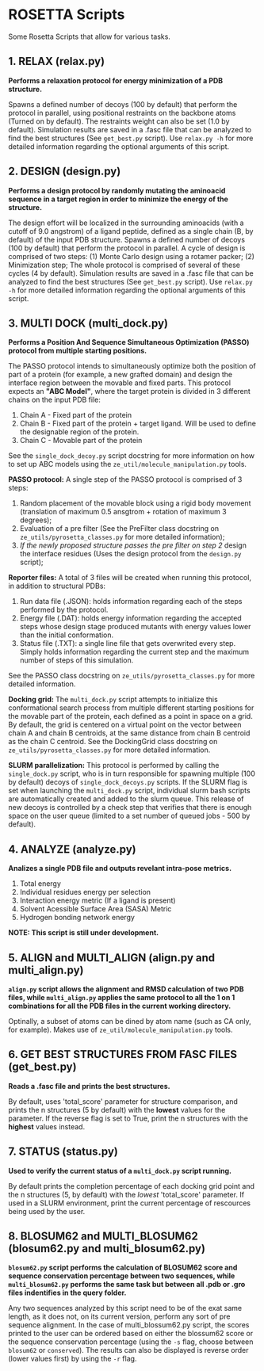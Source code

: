 # ROSETTA Scripts
Some Rosetta Scripts that allow for various tasks.

## 1. RELAX (relax.py)
**Performs a relaxation protocol for energy minimization of a PDB structure.** 

Spawns a defined number of decoys (100 by default)
that perform the protocol in parallel, using positional restraints on the backbone atoms (Turned on by default).
The restraints weight can also be set (1.0 by default).
Simulation results are saved in a .fasc file that can be analyzed to find the best structures (See `get_best.py` script).
Use `relax.py -h` for more detailed information regarding the optional arguments of this script.

## 2. DESIGN (design.py)
**Performs a design protocol by randomly mutating the aminoacid sequence in a target region in order to minimize the energy
of the structure.**

The design effort will be localized in the surrounding aminoacids (with a cutoff of 9.0 angstrom) of a ligand peptide,
defined as a single chain (B, by default) of the input PDB structure. Spawns a defined number of decoys (100 by default) that
perform the protocol in parallel. A cycle of design is comprised of two steps: (1) Monte Carlo design using a rotamer packer;
(2) Minimization step; The whole protocol is comprised of several of these cycles (4 by default).
Simulation results are saved in a .fasc file that can be analyzed to find the best structures (See `get_best.py` script).
Use `relax.py -h` for more detailed information regarding the optional arguments of this script.

## 3. MULTI DOCK (multi_dock.py)
**Performs a Position And Sequence Simultaneous Optimization (PASSO) protocol from multiple starting positions.**

The PASSO protocol intends to simultaneously optimize both the position of part of a protein
(for example, a new grafted domain) and design the interface region between the movable and fixed parts.
This protocol expects an **"ABC Model"**, where the target protein is divided in 3 different chains on the input PDB file:

1. Chain A - Fixed part of the protein
2. Chain B - Fixed part of the protein + target ligand. Will be used to define the designable region of the protein.
3. Chain C - Movable part of the protein

See the `single_dock_decoy.py` script docstring for more information on how to set up ABC models using the
`ze_util/molecule_manipulation.py` tools.

**PASSO protocol:** A single step of the PASSO protocol is comprised of 3 steps:

1. Random placement of the movable block using a rigid body movement
(translation of maximum 0.5 ansgtrom + rotation of maximum 3 degrees);
2. Evaluation of a pre filter (See the PreFilter class docstring on `ze_utils/pyrosetta_classes.py`
for more detailed information);
3. *If the newly proposed structure passes the pre filter on step 2* design the interface residues
(Uses the design protocol from the `design.py` script);

**Reporter files:** A total of 3 files will be created when running this protocol, in addition to structural PDBs:

1. Run data file (.JSON): holds information regarding each of the steps performed by the protocol.
2. Energy file (.DAT): holds energy information regarding the accepted steps whose design stage produced mutants
with energy values lower than the initial conformation.
3. Status file (.TXT): a single line file that gets overwrited every step.
Simply holds information regarding the current step and the maximum number of steps of this simulation.

See the PASSO class docstring on `ze_utils/pyrosetta_classes.py` for more detailed information.

**Docking grid:** The `multi_dock.py` script attempts to initialize this conformational search process from multiple
different starting positions for the movable part of the protein, each defined as a point in space on a grid. By default,
the grid is centered on a virtual point on the vector between chain A and chain B centroids, at the same distance from
chain B centroid as the chain C centroid. See the DockingGrid class docstring on `ze_utils/pyrosetta_classes.py` for more
detailed information.

**SLURM parallelization:** This protocol is performed by calling the `single_dock.py` script, who is in turn responsible
for spawning multiple (100 by default) decoys of `single_dock_decoys.py` scripts. If the SLURM flag is set when launching
the `multi_dock.py` script, individual slurm bash scripts are automatically created and added to the slurm queue. This
release of new decoys is controlled by a check step that verifies that there is enough space on the user queue
(limited to a set number of queued jobs - 500 by default).

## 4. ANALYZE (analyze.py)
**Analizes a single PDB file and outputs revelant intra-pose metrics.**

1. Total energy
2. Individual residues energy per selection
3. Interaction energy metric (If a ligand is present)
4. Solvent Acessible Surface Area (SASA) Metric
5. Hydrogen bonding network energy

**NOTE: This script is still under development.**

## 5. ALIGN and MULTI_ALIGN (align.py and multi_align.py)
**`align.py` script allows the alignment and RMSD calculation of two PDB files, while `multi_align.py` applies the same
protocol to all the 1 on 1 combinations for all the PDB files in the current working directory.**

Optinally, a subset of atoms can be dined by atom name (such as CA only, for example). 
Makes use of `ze_util/molecule_manipulation.py` tools.

## 6. GET BEST STRUCTURES FROM FASC FILES (get_best.py)
**Reads a .fasc file and prints the best structures.**

By default, uses 'total_score' parameter for structure comparison, and prints the n structures (5 by default) with the
**lowest** values for the parameter. If the reverse flag is set to True, print the n structures with the **highest**
values instead.

## 7. STATUS (status.py)
**Used to verify the current status of a `multi_dock.py` script running.**

By default prints the completion percentage of each docking grid point and the n structures (5, by default) with the *lowest*
'total_score' parameter. If used in a SLURM environment, print the current percentage of rescources being used by the user.

## 8. BLOSUM62 and MULTI_BLOSUM62 (blosum62.py and multi_blosum62.py)
**`blosum62.py` script performs the calculation of BLOSUM62 score and sequence
conservation percentage between two sequences, while `multi_blosum62.py`
performs the same task but between all .pdb or .gro files indentifies in the
query folder.**

Any two sequences analyzed by this script need to be of the exat same length, as
it does not, on its current version, perform any sort of pre sequence alignment.
In the case of multi_blossum62.py script, the scores printed to the user can be
ordered based on either the blossum62 score or the sequence conservation
percentage (using the `-s` flag, choose between `blosum62` or `conserved`). The
results can also be displayed is reverse order (lower values first) by using
the `-r` flag.